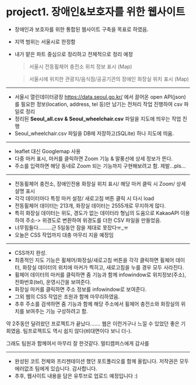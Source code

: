 # project1. 장애인&보호자를 위한 웹사이트 

- 장애인과 보호자를 위한 통합된 웹사이트 구축을 목표로 하였음.

- 지역 범위는 서울시로 한정함

- 내가 맡은 파트 중심으로 정리하고 전체적으로 정리 예정
  > 서울시 전동휠체어 충전소 위치 정보 표시 (Map)

  > 서울시에 위치한 관광지/음식점/공공기관의 장애인 화장실 위치 표시 (Map)

---

- 서울시 열린데이터광장 https://data.seoul.go.kr/ 에서 끌어온 open API(json)를 필요한 정보(location, address, tel 등)만 남기는 전처리 작업 진행하여 csv 파일로 정리
- 정리된 **Seoul_all.csv & Seoul_wheelchair.csv** 파일을 지도에 띄우는 작업 진행
- Seoul_wheelchair.csv 파일을 DB에 저장하고(SQLite) 하나 지도에 띄움.

---

- leaflet 대신 Googlemap 사용
- 다중 마커 표시, 마커를 클릭하면 Zoom 기능 & 말풍선에 상세 정보가 뜬다.
- 주소를 입력하면 해당 동네로 Zoom 되는 기능까지 구현해보려고 함. 제발...pls...

---

- 전동휠체어 충전소, 장애인전용 화장실 위치 표시/ 해당 마커 클릭 시 Zoom/ 상세설명 표시
- 각각 데이터마다 특정 마커 설정/ 새로고침 버튼 클릭 시 다시 load
- 전동휠체어 데이터는 213개, 화장실 데이터는 2555개로 무지하게 많다.
- 특히 화장실 데이터는 위도, 경도가 없는 데이터라 형님의 도움으로 KakaoAPI 이용하여 주소-> 위경도로 변환하여 위경도를 더한 CSV 파일을 만들었음.
- 너무힘들다.........근 5일동안 잠을 제대로 못잤다ㅠ_ㅠ
- 오늘은 CSS 작업까지 대충 마무리 지을 예정임

---

- CSS까지 완성.
- 최종적인 지도 기능은 휠체어/화장실/새로고침 버튼을 각각 클릭하면 휠체어 데이터, 화장실 데이터의 위치에 마커가 찍히고, 새로고침을 누를 경우 모두 사라진다. 
- 휠체어 데이터의 마커를 클릭하면 줌 기능과 함께 infowindow로 위치정보(주소), 전화번호(tel), 운영시간을 보여준다.
- 화장실 마커를 클릭하면 주소 정보를 infowindow로 보여준다.
- 그외 웹의 CSS 작업은 조원과 함께 마무리하였음. 
- 추후 주소를 검색하면 줌 기능과 함께 해당 주소에서 휠체어 충전소와 화장실의 위치를 보여주는 기능 구성하려고 함.

약 2주동안 달려왔던 프로젝트가 끝났다....... 웹은 이런거구나 느낄 수 있었던 좋은 기회였음. 팀프로젝트도 역시 쉽지 않다(비대면이다 보니 더-).

그래도 팀원과 함께여서 마무리 잘 한것같다. 멀티캠퍼스에게 감사를

---

- 완성된 코트 전체와 프리젠테이션 했던 포트폴리오를 함께 올립니다. 저작권은 모두 에러없조 팀에게 있습니다. 감사합니다. 
- 추후, 웹사이트 내용을 담은 유투브로 업로드 예정입니다 :)
